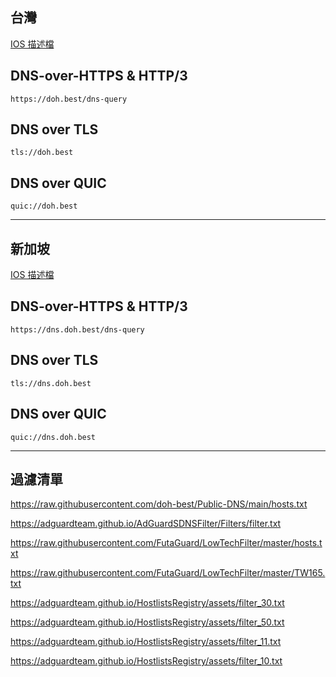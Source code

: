 ## 台灣

[IOS 描述檔](https://github.com/doh-best/Public-DNS/raw/main/doh.best.mobileconfig)

## DNS-over-HTTPS & HTTP/3
```
https://doh.best/dns-query
```
## DNS over TLS
```
tls://doh.best
```
## DNS over QUIC
```
quic://doh.best
```

---

## 新加坡

[IOS 描述檔](https://github.com/doh-best/Public-DNS/raw/main/dns.doh.best.mobileconfig)

## DNS-over-HTTPS & HTTP/3
```
https://dns.doh.best/dns-query
```
## DNS over TLS
```
tls://dns.doh.best
```
## DNS over QUIC
```
quic://dns.doh.best
```

---

## 過濾清單

https://raw.githubusercontent.com/doh-best/Public-DNS/main/hosts.txt
 
https://adguardteam.github.io/AdGuardSDNSFilter/Filters/filter.txt

https://raw.githubusercontent.com/FutaGuard/LowTechFilter/master/hosts.txt

https://raw.githubusercontent.com/FutaGuard/LowTechFilter/master/TW165.txt

https://adguardteam.github.io/HostlistsRegistry/assets/filter_30.txt

https://adguardteam.github.io/HostlistsRegistry/assets/filter_50.txt

https://adguardteam.github.io/HostlistsRegistry/assets/filter_11.txt

https://adguardteam.github.io/HostlistsRegistry/assets/filter_10.txt
